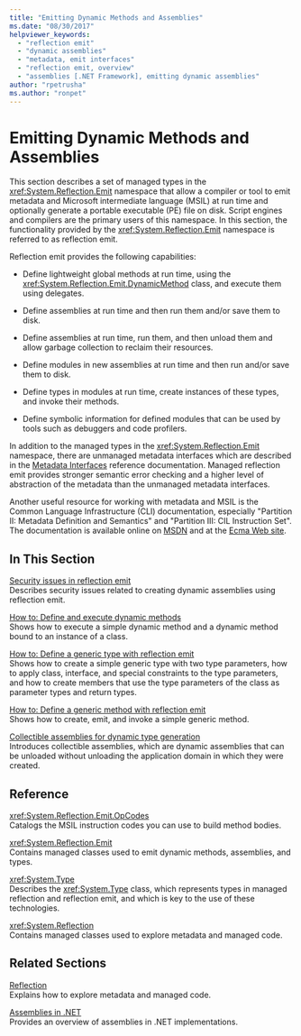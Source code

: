 ```yaml
---
title: "Emitting Dynamic Methods and Assemblies"
ms.date: "08/30/2017"
helpviewer_keywords: 
  - "reflection emit"
  - "dynamic assemblies"
  - "metadata, emit interfaces"
  - "reflection emit, overview"
  - "assemblies [.NET Framework], emitting dynamic assemblies"
author: "rpetrusha"
ms.author: "ronpet"
---
```

# Emitting Dynamic Methods and Assemblies

This section describes a set of managed types in the <xref:System.Reflection.Emit> namespace that allow a compiler or tool to emit metadata and Microsoft intermediate language (MSIL) at run time and optionally generate a portable executable (PE) file on disk. Script engines and compilers are the primary users of this namespace. In this section, the functionality provided by the <xref:System.Reflection.Emit> namespace is referred to as reflection emit.  
  
Reflection emit provides the following capabilities:  
  
- Define lightweight global methods at run time, using the <xref:System.Reflection.Emit.DynamicMethod> class, and execute them using delegates.  
  
- Define assemblies at run time and then run them and/or save them to disk.  
  
- Define assemblies at run time, run them, and then unload them and allow garbage collection to reclaim their resources.  
  
- Define modules in new assemblies at run time and then run and/or save them to disk.  
  
- Define types in modules at run time, create instances of these types, and invoke their methods.  
  
- Define symbolic information for defined modules that can be used by tools such as debuggers and code profilers.  
  
In addition to the managed types in the <xref:System.Reflection.Emit> namespace, there are unmanaged metadata interfaces which are described in the [Metadata Interfaces](../unmanaged-api/metadata/metadata-interfaces.md) reference documentation. Managed reflection emit provides stronger semantic error checking and a higher level of abstraction of the metadata than the unmanaged metadata interfaces.  
  
Another useful resource for working with metadata and MSIL is the Common Language Infrastructure (CLI) documentation, especially "Partition II: Metadata Definition and Semantics" and "Partition III: CIL Instruction Set". The documentation is available online on [MSDN](https://visualstudio.microsoft.com/) and at the [Ecma Web site](http://www.ecma-international.org/publications/standards/Ecma-335.htm).  
  
## In This Section
  
[Security issues in reflection emit](security-issues-in-reflection-emit.md)  
Describes security issues related to creating dynamic assemblies using reflection emit.  

[How to: Define and execute dynamic methods](how-to-define-and-execute-dynamic-methods.md)   
Shows how to execute a simple dynamic method and a dynamic method bound to an instance of a class.

[How to: Define a generic type with reflection emit](how-to-define-a-generic-type-with-reflection-emit.md)   
Shows how to create a simple generic type with two type parameters, how to apply class, interface, and special constraints to the type parameters, and how to create members that use the type parameters of the class as parameter types and return types.

[How to: Define a generic method with reflection emit](how-to-define-a-generic-method-with-reflection-emit.md)   
Shows how to create, emit, and invoke a simple generic method.

[Collectible assemblies for dynamic type generation](collectible-assemblies.md)   
Introduces collectible assemblies, which are dynamic assemblies that can be unloaded without unloading the application domain in which they were created.
  
## Reference  

<xref:System.Reflection.Emit.OpCodes>  
Catalogs the MSIL instruction codes you can use to build method bodies.  
  
<xref:System.Reflection.Emit>  
Contains managed classes used to emit dynamic methods, assemblies, and types.  
  
<xref:System.Type>  
Describes the <xref:System.Type> class, which represents types in managed reflection and reflection emit, and which is key to the use of these technologies.  
  
<xref:System.Reflection>  
Contains managed classes used to explore metadata and managed code.  
  
## Related Sections  

[Reflection](reflection.md)  
Explains how to explore metadata and managed code.  
  
[Assemblies in .NET](../../standard/assembly/index.md)  
Provides an overview of assemblies in .NET implementations.
